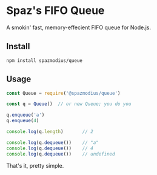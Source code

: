 # Spaz's FIFO Queue

A smokin' fast, memory-effecient FIFO queue for Node.js.

## Install
`npm install spazmodius/queue`

## Usage
``` js
const Queue = require('@spazmodius/queue')

const q = Queue()  // or new Queue; you do you

q.enqueue('a')
q.enqueue(4)

console.log(q.length)		// 2

console.log(q.dequeue())	// "a"
console.log(q.dequeue())	// 4
console.log(q.dequeue())	// undefined
```

That's it, pretty simple.